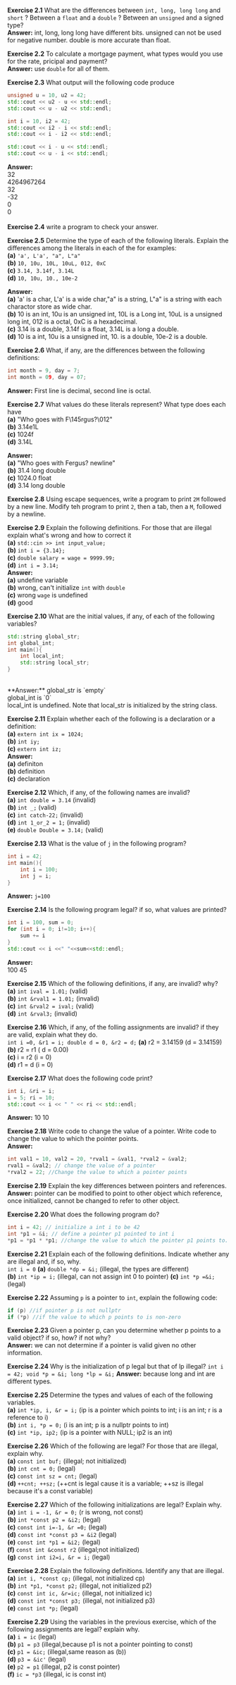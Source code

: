 **Exercise 2.1** What are the differences between `int, long, long long` and `short` ? Between a `float` and a `double` ? Between an `unsigned` and a signed type?<br/>
**Answer:** int, long, long long have different bits. unsigned can not be used for negative number. double is more accurate than float.


**Exercise 2.2** To calculate a mortgage payment, what types would you use for the rate, pricipal and payment?<br />
**Answer:** use `double` for all of them.


**Exercise 2.3** What output will the following code produce <br />
```cpp
unsigned u = 10, u2 = 42;
std::cout << u2 - u << std::endl;
std::cout << u - u2 << std::endl;

int i = 10, i2 = 42;
std::cout << i2 - i << std::endl;
std::cout << i - i2 << std::endl;

std::cout << i - u << std::endl;
std::cout << u - i << std::endl;
```
**Answer:** <br />
32 <br />
4264967264 <br />
32 <br />
-32 <br />
0 <br />
0 <br /><br />
**Exercise 2.4** write a program to check your answer.


**Exercise 2.5** Determine the type of each of the following literals. Explain the differences among the literals in each of the for examples: <br />
**(a)** `'a', L'a', "a", L"a"` <br />
**(b)** `10, 10u, 10L, 10uL, 012, 0xC` <br />
**(c)** `3.14, 3.14f, 3.14L` <br />
**(d)** `10, 10u, 10., 10e-2`  <br />

**Answer:** <br />
**(a)** 'a' is a char, L'a' is a wide char,"a" is a string, L"a" is a string with each charactor store as wide char.<br />
**(b)** 10 is an int, 10u is an unsigned int, 10L is a Long int, 10uL is a unsigned long int, 012 is a octal, 0xC is a hexadecimal.<br />
**(c)** 3.14 is a double, 3.14f is a float, 3.14L is a long a double. <br />
**(d)** 10 is a int, 10u is a unsigned int, 10. is a double, 10e-2 is a double.


**Exercise 2.6** What, if any, are the differences between the following definitions:<br />
```cpp
int month = 9, day = 7;
int month = 09, day = 07;
```
**Answer:** First line is decimal, second line is octal.


**Exercise 2.7** What values do these literals represent? What type does each have <br />
**(a)** "Who goes with F\145rgus?\012"<br />
**(b)** 3.14e1L <br />
**(c)** 1024f <br />
**(d)** 3.14L <br />

**Answer:** <br />
**(a)** "Who goes with Fergus? newline" <br />
**(b)** 31.4 long double <br />
**(c)** 1024.0 float <br />
**(d)** 3.14 long double


**Exercise 2.8** Using escape sequences, write a program to print `2M` followed by a new line. Modify teh program to print `2`, then a tab, then a `M`, followed by a newline.



**Exercise 2.9** Explain the following definitions. For those that are illegal explain what's wrong and how to correct it <br />
**(a)** `std::cin >> int input_value;`<br />
**(b)** `int i = {3.14};`<br />
**(c)** `double salary = wage = 9999.99;`<br />
**(d)** `int i = 3.14;`<br />
**Answer:** <br />
**(a)** undefine variable <br />
**(b)** wrong, can't initialize `int` with `double`<br />
**(c)** wrong `wage` is undefined  <br />
**(d)** good


**Exercise 2.10** What are the initial values, if any, of each of the following variables?<br />
```cpp
std::string global_str;
int global_int;
int main(){
    int local_int;
    std::string local_str;
}
```
<br />
**Answer:** global_str is `empty`<br />
global_int is `0`<br />
local_int is undefined. Note that local_str is initialized by the string class.


**Exercise 2.11** Explain whether each of the following is a declaration or a definition:<br />
**(a)** `extern int ix = 1024;`<br />
**(b)** `int iy;`<br />
**(c)** `extern int iz;`<br />
**Answer:** <br />
**(a)** definiton <br />
**(b)** definition<br />
**(c)** declaration


**Exercise 2.12** Which, if any, of the following names are invalid?<br />
**(a)** `int double = 3.14` (invalid)<br />
**(b)** `int _;` (valid)<br />
**(c)** `int catch-22;` (invalid)<br />
**(d)** `int 1_or_2 = 1;` (invalid) <br />
**(e)** `double Double = 3.14;` (valid)


**Exercise 2.13** What is the value of `j` in the following program?<br />
```cpp
int i = 42;
int main(){
    int i = 100;
    int j = i;
}
```
**Answer:** `j=100`


**Exercise 2.14** Is the following program legal? if so, what values are printed?<br />
```cpp
int i = 100, sum = 0;
for (int i = 0; i!=10; i++){
    sum += i
}
std::cout << i <<" "<<sum<<std::endl;
```
**Answer:**<br />
100 45


**Exercise 2.15** Which of the following definitions, if any, are invalid? why?<br />
**(a)** `int ival = 1.01;` (valid)<br />
**(b)** `int &rval1 = 1.01;` (invalid)<br />
**(c)** `int &rval2 = ival;` (valid)<br />
**(d)** `int &rval3;` (invalid)


**Exercise 2.16** Which, if any, of the folling assignments are invalid? if they are valid, explain what they do.<br />
`int i =0, &r1 = i; double d = 0, &r2 = d;`
**(a)** r2 = 3.14159 (d = 3.14159)<br />
**(b)** r2 = r1 ( d = 0.00) <br />
**(c)** i = r2 (i = 0) <br />
**(d)** r1 = d (i = 0)


**Exercise 2.17** What does the following code print?<br />
```cpp
int i, &ri = i;
i = 5; ri = 10;
std::cout << i << " " << ri << std::endl;
```
**Answer:** 10 10


**Exercise 2.18** Write code to change the value of a pointer. Write code to change the value to which the pointer points.<br />
**Answer:** <br />
```cpp
int val1 = 10, val2 = 20, *rval1 = &val1, *rval2 = &val2;
rval1 = &val2; // change the value of a pointer
*rval2 = 22; //Change the value to which a pointer points
```


**Exercise 2.19** Explain the key differences between pointers and references.<br />
**Answer:** pointer can be modified to point to other object which reference, once initialized, cannot be changed to refer to other object.


**Exercise 2.20** What does the following program do?<br />
```cpp
int i = 42; // initialize a int i to be 42
int *p1 = &i; // define a pointer p1 pointed to int i
*p1 = *p1 * *p1; //change the value to which the pointer p1 points to.
```


**Exercise 2.21** Explain each of the following definitions. Indicate whether any are illegal and, if so, why.<br />
`int i = 0` 
**(a)** `double *dp = &i;` (illegal, the types are different)<br />
**(b)** `int *ip = i;` (illegal, can not assign int 0 to pointer)
**(c)** `int *p =&i;` (legal)


**Exercise 2.22** Assuming `p` is a pointer to `int`, explain the following code:
```cpp
if (p) //if pointer p is not nullptr
if (*p) //if the value to which p points to is non-zero
```


**Exercise 2.23** Given a pointer p, can you determine whether p points to a valid object? if so, how? if not why?<br />
**Answer:** we can not determine if a pointer is valid given no other information.


**Exercise 2.24** Why is the initialization of p legal but that of lp illegal?
`int i = 42; void *p = &i; long *lp = &i;`
**Answer:** because long and int are different types.


**Exercise 2.25** Determine the types and values of each of the following variables. <br />
**(a)** `int *ip, i, &r = i;` (ip is a pointer which points to int; i is an int; r is a reference to i)<br />
**(b)** `int i, *p = 0;` (i is an int; p is a nullptr points to int)<br />
**(c)** `int *ip, ip2;` (ip is a pointer with NULL; ip2 is an int)


**Exercise 2.26** Which of the following are legal? For those that are illegal, explain why.<br />
**(a)** `const int buf;` (illegal; not initialized)<br />
**(b)** `int cnt = 0;` (legal)<br />
**(c)** `const int sz = cnt;` (legal)<br />
**(d)** `++cnt; ++sz;` (++cnt is legal cause it is a variable; ++sz is illegal because it's a const variable)


**Exercise 2.27** Which of the following initializations are legal? Explain why.<br />
**(a)** `int i = -1, &r = 0;` (r is wrong, not const)<br />
**(b)** `int *const p2 = &i2;` (legal)<br />
**(c)** `const int i=-1, &r =0;` (legal)<br />
**(d)** `const int *const p3 = &i2` (legal)<br />
**(e)** `const int *p1 = &i2;` (legal)<br />
**(f)** `const int &const r2` (illegal;not initialized)<br />
**(g)** `const int i2=i, &r = i;` (legal)


**Exercise 2.28** Explain the following definitions. Identify any that are illegal.<br />
**(a)** `int i, *const cp;` (illegal, not initialized cp)<br />
**(b)** `int *p1, *const p2;` (illegal, not initialized p2) <br />
**(c)** `const int ic, &r=ic;` (illegal, not initialized ic) <br />
**(d)** `const int *const p3;` (illegal, not initialized p3) <br />
**(e)** `const int *p;` (legal)


**Exercise 2.29** Using the variables in the previous exercise, which of the following assignments are legal? explain why.<br />
**(a)** `i = ic` (legal)<br />
**(b)** `p1 = p3` (illegal,because p1 is not a pointer pointing to const)<br />
**(c)** `p1 = &ic;` (illegal,same reason as (b)) <br />
**(d)** `p3 = &ic'` (legal)<br />
**(e)** `p2 = p1` (illegal, p2 is const pointer)<br />
**(f)** `ic = *p3` (illegal, ic is const int)
